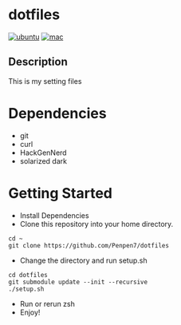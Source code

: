 # dotfiles
[![ubuntu](https://github.com/Penpen7/dotfiles/actions/workflows/ubuntu.yml/badge.svg)](https://github.com/Penpen7/dotfiles/actions/workflows/ubuntu.yml)
[![mac](https://github.com/Penpen7/dotfiles/actions/workflows/mac.yml/badge.svg)](https://github.com/Penpen7/dotfiles/actions/workflows/mac.yml)
## Description
This is my setting files

# Dependencies
- git
- curl
- HackGenNerd
- solarized dark

# Getting Started
- Install Dependencies
- Clone this repository into your home directory.
```
cd ~
git clone https://github.com/Penpen7/dotfiles
```
- Change the directory and run setup.sh
```
cd dotfiles
git submodule update --init --recursive
./setup.sh
```
- Run or rerun zsh
- Enjoy!
